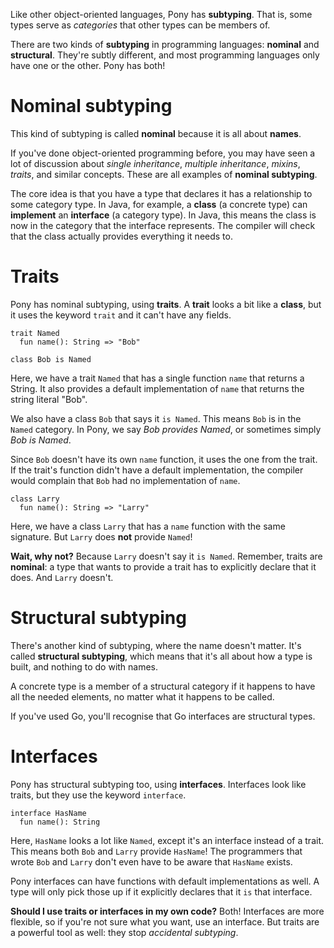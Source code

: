 Like other object-oriented languages, Pony has __subtyping__. That is, some types serve as _categories_ that other types can be members of.

There are two kinds of __subtyping__ in programming languages: __nominal__ and __structural__. They're subtly different, and most programming languages only have one or the other. Pony has both!

# Nominal subtyping

This kind of subtyping is called __nominal__ because it is all about __names__.

If you've done object-oriented programming before, you may have seen a lot of discussion about _single inheritance_, _multiple inheritance_, _mixins_, _traits_, and similar concepts. These are all examples of __nominal subtyping__.

The core idea is that you have a type that declares it has a relationship to some category type. In Java, for example, a __class__ (a concrete type) can __implement__ an __interface__ (a category type). In Java, this means the class is now in the category that the interface represents. The compiler will check that the class actually provides everything it needs to.

# Traits

Pony has nominal subtyping, using __traits__. A __trait__ looks a bit like a __class__, but it uses the keyword `trait` and it can't have any fields.

```pony
trait Named
  fun name(): String => "Bob"

class Bob is Named
```

Here, we have a trait `Named` that has a single function `name` that returns a String. It also provides a default implementation of `name` that returns the string literal "Bob".

We also have a class `Bob` that says it `is Named`. This means `Bob` is in the `Named` category. In Pony, we say _Bob provides Named_, or sometimes simply _Bob is Named_.

Since `Bob` doesn't have its own `name` function, it uses the one from the trait. If the trait's function didn't have a default implementation, the compiler would complain that `Bob` had no implementation of `name`.

```pony
class Larry
  fun name(): String => "Larry"
```

Here, we have a class `Larry` that has a `name` function with the same signature. But `Larry` does __not__ provide `Named`!

__Wait, why not?__ Because `Larry` doesn't say it `is Named`. Remember, traits are __nominal__: a type that wants to provide a trait has to explicitly declare that it does. And `Larry` doesn't.

# Structural subtyping

There's another kind of subtyping, where the name doesn't matter. It's called __structural subtyping__, which means that it's all about how a type is built, and nothing to do with names.

A concrete type is a member of a structural category if it happens to have all the needed elements, no matter what it happens to be called.

If you've used Go, you'll recognise that Go interfaces are structural types.

# Interfaces

Pony has structural subtyping too, using __interfaces__. Interfaces look like traits, but they use the keyword `interface`.

```pony
interface HasName
  fun name(): String
```

Here, `HasName` looks a lot like `Named`, except it's an interface instead of a trait. This means both `Bob` and `Larry` provide `HasName`! The programmers that wrote `Bob` and `Larry` don't even have to be aware that `HasName` exists.

Pony interfaces can have functions with default implementations as well. A type will only pick those up if it explicitly declares that it `is` that interface.

__Should I use traits or interfaces in my own code?__ Both! Interfaces are more flexible, so if you're not sure what you want, use an interface. But traits are a powerful tool as well: they stop _accidental subtyping_.
